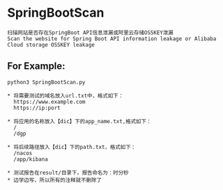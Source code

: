 # SpringBootScan
    扫描网站是否存在SpringBoot API信息泄漏或阿里云存储OSSKEY泄漏
    Scan the website for Spring Boot API information leakage or Alibaba Cloud storage OSSKEY leakage

<h2>For Example:</h2>
<code>python3 SpringBootScan.py</code>
<p></p>
<p></p>

    * 将需要测试的域名放入url.txt中，格式如下：
      https://www.example.com
      https://ip:port

    * 将应用的名称放入【dic】下的app_name.txt,格式如下：
      /
      /dgp

    * 将后续路径放入【dic】下的path.txt，格式如下：
      /nacos
      /app/kibana

    * 测试报告在result/目录下，报告命名为：时分秒
    * 边学边写，所以所有的注释就不删除了
